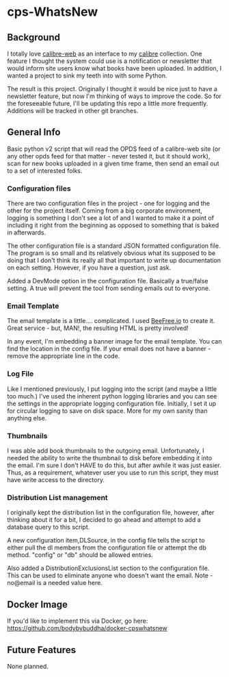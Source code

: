 # cps-WhatsNew #
## Background ##
I totally love [calibre-web](https://github.com/janeczku/calibre-web) as an interface to my [calibre](https://calibre-ebook.com) collection.  One feature I thought the system could use is a notification or newsletter that would inform site users know what books have been uploaded.  In addition, I wanted a project to sink my teeth into with some Python.

The result is this project.  Originally I thought it would be nice just to have a newsletter feature, but now I'm thinking of ways to improve the code.  So for the foreseeable future, I'll be updating this repo a little more frequently.  Additions will be tracked in other git branches.

## General Info ##

Basic python v2 script that will read the OPDS feed of a calibre-web site (or any other opds feed for that matter - never tested it, but it should work), scan for new books uploaded in a given time frame, then send an email out to a set of interested folks.  

### Configuration files ###
There are two configuration files in the project - one for logging and the other for the project itself.  Coming from a big corporate environment, logging is something I don't see a lot of and I wanted to make it a point of including it right from the beginning as opposed to something that is baked in afterwards.

The other configuration file is a standard JSON formatted configuration file.  The program is so small and its relatively obvious what its supposed to be doing that I don't think its really all that important to write up documentation on each setting.  However, if you have a question, just ask.

Added a DevMode option in the configuration file.  Basically a true/false setting.  A true will prevent the tool from sending emails out to everyone.

### Email Template ###
The email template is a little.... complicated.  I used [BeeFree.io](http://Beefree.io) to create it.  Great service - but, MAN!, the resulting HTML is pretty involved!  

In any event, I'm embedding a banner image for the email template.  You can find the location in the config file.  If your email does not have a banner - remove the appropriate line in the code. 

### Log File ###
Like I mentioned previously, I put logging into the script (and maybe a little too much.)  I've used the inherent python logging libraries and you can see the settings in the appropriate logging configuration file. Initially, I set it up for circular logging to save on disk space. More for my own sanity than anything else.

### Thumbnails ###
I was able add book thumbnails to the outgoing email.  Unfortunately, I needed the ability to write the thumbnail to disk before embedding it into the email.  I'm sure I don't HAVE to do this, but after awhile it was just easier.  Thus, as a requirement, whatever user you use to run this script, they must have write access to the directory.

### Distribution List management ###
I originally kept the distribution list in the configuration file, however, after thinking about it for a bit, I decided to go ahead and attempt to add a database query to this script.

A new configuration item,DLSource, in the config file tells the script to either pull the dl members from the configuration file or attempt the db method.  "config" or "db" should be allowed entries.

Also added a DistributionExclusionsList section to the configuration file.  This can be used to eliminate anyone who doesn't want the email.  Note - no@email is a needed value here.

## Docker Image ##
If you'd like to implement this via Docker, go here:  https://github.com/bodybybuddha/docker-cpswhatsnew

## Future Features ##

None planned.

